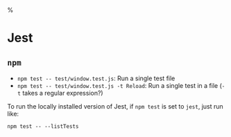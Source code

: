 %

# Jest

## `npm`

- `npm test -- test/window.test.js`: Run a single test file
- `npm test -- test/window.test.js -t Reload`: Run a single test in a file (`-t` takes a regular expression?)

To run the locally installed version of Jest, if `npm test` is set to `jest`, just run like:

    npm test -- --listTests
